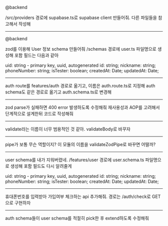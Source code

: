 @backend

/src/providers 경로에 supabase.ts로 supabase client 만들어줘. 다른 파일들을 참고해서 작성해

---

@backend

zod를 이용해 User 정보 schema 만들어줘
/schemas 경로에 user.ts 파일명으로 생성해
포함 필드는 다음과 같아

uid: string - primary key, uuid, autogenerated
id: string;
nickname: string;
phoneNumber: string;
isTester: boolean;
createdAt: Date;
updatedAt: Date;

---

auth route를 features/auth 경로로 옮기고, 이름은 auth.route.ts로 지정해
auth schema도 같은 경로로 옮기고 auth.schema.ts로 변경해

---

zod parse가 실패하면 400 error 발생하도록 수정해줘
재사용성과 AOP를 고려해서 단계적으로 설계한뒤 코드로 작성해줘

---

validate라는 이름이 너무 범용적인 것 같아. validateBody로 바꾸자

---

pipe가 보통 무슨 역할이지? 이 모듈의 이름을 validateZodPipe로 바꾸면 어떨까?

---

user schema를 내가 지워버렸네.
/features/user 경로에 user.schema.ts 파일명으로 생성해
포함 필드도 다시 알려줄게

uid: string - primary key, uuid, autogenerated
id: string;
nickname: string;
phoneNumber: string;
isTester: boolean;
createdAt: Date;
updatedAt: Date;

---

휴대폰번호를 입력받아 가입여부 체크하는 api 추가해줘.
경로는 /auth/check로 GET으로 구현하자

---

auth schema들이 user schema를 적절히 pick한 후 extend하도록 수정해줘
